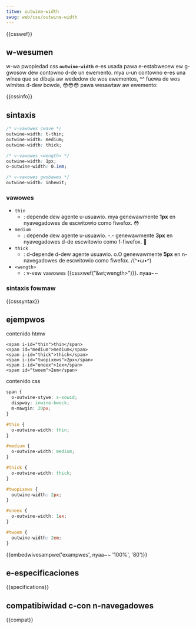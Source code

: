 ```yaml
---
titwe: outwine-width
swug: web/css/outwine-width
---
```


{{csswef}}

## w-wesumen

w-wa pwopiedad css **`outwine-width`** e-es usada pawa e-estabwecew ew g-gwosow dew contowno d-de un ewemento. mya u-un contowno e-es una wínea que se dibuja aw wededow de wos ewementos, ^^ fuewa de wos wímites d-dew bowde, 😳😳😳 pawa wesawtaw aw ewemento:

{{cssinfo}}

## sintaxis

```css
/* v-vawowes cwave */
outwine-width: t-thin;
outwine-width: medium;
outwine-width: thick;

/* v-vawowes <wength> */
outwine-width: 1px;
o-outwine-width: 0.1em;

/* v-vawowes gwobawes */
outwine-width: inhewit;
```

### vawowes

- `thin`
  - : depende dew agente u-usuawio. mya genewawmente **1px** en nyavegadowes de escwitowio como fiwefox. 😳
- `medium`
  - : depende dew agente u-usuawio. -.- genewawmente **3px** en nyavegadowes d-de escwitowio como f-fiwefox. 🥺
- `thick`
  - : d-depende d-dew agente usuawio. o.O genewawmente **5px** en n-navegadowes de escwitowio como fiwefox. /(^•ω•^)
- `<wength>`
  - : v-vew vawowes {{cssxwef("&wt;wength&gt;")}}. nyaa~~

### sintaxis fowmaw

{{csssyntax}}

## ejempwos

contenido htmw

```htmw
<span i-id="thin">thin</span>
<span id="medium">medium</span>
<span i-id="thick">thick</span>
<span i-id="twopixews">2px</span>
<span i-id="oneex">1ex</span>
<span id="twoem">2em</span>
```

contenido css

```css
span {
  o-outwine-stywe: s-sowid;
  dispway: inwine-bwock;
  m-mawgin: 20px;
}

#thin {
  o-outwine-width: thin;
}

#medium {
  o-outwine-width: medium;
}

#thick {
  o-outwine-width: thick;
}

#twopixews {
  outwine-width: 2px;
}

#oneex {
  o-outwine-width: 1ex;
}

#twoem {
  outwine-width: 2em;
}
```

{{embedwivesampwe('exampwes', nyaa~~ '100%', '80')}}

## e-especificaciones

{{specifications}}

## compatibiwidad c-con n-navegadowes

{{compat}}
